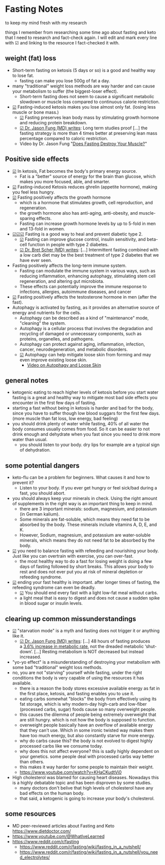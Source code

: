 # Fasting Notes
to keep my mind fresh with my research

things I remember from researching some time ago about fasting and keto that I need to research and fact-check again.
I will edit and mark every line with ☑︎ and linking to the resource I fact-checked it with.

## weight (fat) loss
- Short-term fasting on ketosis (5 days or so) is a good and healthy way to lose fat.
  - fasting can make you lose 500g of fat a day.
- many "traditional" weight loss methods are way harder and can cause your metabolism to suffer (the biggest-loser effect).
  - Short-term fasting does not seem to cause a significant metabolic slowdown or muscle loss compared to continuous calorie restriction.
- [☑︎](https://blog.thefastingmethod.com/fasting-and-muscle-mass-fasting-part-14/) Fasting-induced ketosis makes you lose almost only fat. (losing less muscle or bone mass.)
  - [☑︎](https://blog.thefastingmethod.com/fasting-and-muscle-mass-fasting-part-14/) Fasting preserves lean body mass by stimulating growth hormone and reducing protein breakdown.
  - [☑︎ Dr. Jason Fung (MD) writes](https://www.dietdoctor.com/fasting-affects-physiology-hormones): Long term studies proof [...] the fasting strategy is more than 4 times better at preserving lean mass percentage compared to caloric restriction.
  - Video by Dr. Jason Fung "[Does Fasting Destroy Your Muscle?](https://www.youtube.com/watch?v=teQIaU6wp2o)"
  
## Positive side effects
- [☑︎](https://www.dietdoctor.com/low-carb/ketosis#:~:text=Ketosis%20is%20a%20metabolic%20state%20in%20which%20your%20body%20uses%20fat%20and%20ketones%20rather%20than%20glucose%20(sugar)%20as%20its%20main%20fuel%20source.) In ketosis, Fat becomes the body's primary energy source.
  - Fat is a "better" source of energy for the brain than glucose, which makes you more focused, able, and smarter.
- [☑︎](https://www.dietdoctor.com/low-carb/ketosis#:~:text=Established%20benefits%3A-,Appetite%20regulation,-%3A%20One%20of) Fasting-induced Ketosis reduces ghrelin (appetite hormone), making you feel less hungry.
- [☑︎](https://www.dietdoctor.com/fasting-affects-physiology-hormones#:~:text=salt%20and%20water.-,Growth%20hormone,-Growth%20hormone%20is) Fasting positively affects the growth hormone
  - which is a hormone that stimulates growth, cell reproduction, and regeneration. 
  - the growth hormone also has anti-aging, anti-obesity, and muscle-sparing effects.
  - Fasting can increase growth hormone levels by up to 5-fold in men and 13-fold in women.
- [☑︎](https://www.dietdoctor.com/fasting-affects-physiology-hormones#:~:text=Hormonal%20Adaptation-,Insulin,-Fasting%20is%20the)[☑︎](https://www.ncbi.nlm.nih.gov/pmc/articles/PMC5990470/)[☑︎](https://casereports.bmj.com/content/casereports/2018/bcr-2017-221854.full.pdf) Fasting is a good way to heal and prevent diabetic type 2.
  - [☑︎](https://www.ncbi.nlm.nih.gov/pmc/articles/PMC8653959/) Fasting can improve glucose control, insulin sensitivity, and beta-cell function in people with type 2 diabetes.
  - [☑︎ Dr. Bret Scher (MD) writes](https://www.dietdoctor.com/intermittent-fasting-the-best-diet-for-type-2-diabetes): [...] Intermittent fasting combined with a low carb diet may be the best treatment of type 2 diabetes that we have ever seen.
- Fasting positively affects the long-term immune system.
  - Fasting can modulate the immune system in various ways, such as reducing inflammation, enhancing autophagy, stimulating stem cell regeneration, and altering gut microbiota.
  - These effects can potentially improve the immune response to infections, allergies, autoimmune diseases, and cancer 
- [☑︎](https://josepheverettwil.substack.com/p/how-fasting-changes-testosterone) Fasting positively affects the testosterone hormone in men (after the fast).
- Autophagy is activated by fasting, as it provides an alternative source of energy and nutrients for the cells.
  - Autophagy can be described as a kind of "maintenance" mode,  "cleaning" the system.
  - Autophagy is a cellular process that involves the degradation and recycling of damaged or unnecessary components, such as proteins, organelles, and pathogens.
  - Autophagy can protect against aging, inflammation, infection, cancer, neurodegeneration, and metabolic disorders. 
  - [☑︎](https://www.wefast.care/articles/fasting-loose-skin#:~:text=Autophagy%20and%20loose%20skin) Autophagy can help mitigate loose skin from forming and may even improve existing loose skin.
    - [Video on Autophagy and Loose Skin](https://www.youtube.com/watch?v=xvxo77kSsjM)

## general notes
- ketogenic eating to reach higher levels of ketosis before you start water fasting is a great and healthy way to mitigate most bad side effects you encounter in the first few days of fasting.
- starting a fast without being in ketosis is harder and bad for the body, since you have to suffer though low blood suggars for the first few days. (more muscle than fat loss, low energy, bad feeling)
- you should drink plenty of water while fasting, 40% of all water the body consumes usually comes from food. So it can be easier to not drink enough and dehydrate when you fast since you need to drink more water than usual.
  - you should listen to your body. dry lips for example are a typical sign of dehydration.

## some potential dangers
- keto-flu can be a problem for beginners. What causes it and how to prevent it?
  - Listen to your body. If you ever get hungry or feel sick/bad during a fast, you should abort.
- you should always keep your minerals in check. Using the right amount of supplements in the right way is an important thing to keep in mind.
  - there are 3 important minerals: sodium, magnesium, and potassium (in German kalium).
  - Some minerals are fat-soluble, which means they need fat to be absorbed by the body. These minerals include vitamins A, D, E, and K.
  - However, Sodium, magnesium, and potassium are water-soluble minerals, which means they do not need fat to be absorbed by the body.
- [☑︎](https://www.youtube.com/watch?v=g8IGRyTdrOs) you need to balance fasting with refeeding and nourishing your body. Just like you can overtrain with exercise, you can over-fast.
  - the most healthy way to do a fast for losing weight is doing a few days of fasting followed by short breaks. This allows your body to rest and does not ever put you at risk of mineral depletion or refeeding syndrome.
- [☑︎](https://youtu.be/k1OMGDnGpIk?t=640) ending your fast healthy is important. after longer times of fasting, the refeeding syndrome can even be deadly.
  - [☑︎](https://youtu.be/k1OMGDnGpIk?t=677) You should end every fast with a light low-fat meal without carbs.
  - a light meal that is easy to digest and does not cause a sudden spike in blood sugar or insulin levels.

## clearing up common missunderstandings
- [☑︎](https://www.dietdoctor.com/fasting-affects-physiology-hormones#:~:text=described%20in%20fasting.-,Noradrenaline,-Noradrenaline%20levels%20are) "starvation mode" is a myth and fasting does not trigger it or anything like it.
  -  [☑︎ Dr. Jason Fung (MD) writes](https://www.dietdoctor.com/fasting-affects-physiology-hormones): [...] 48 hours of fasting produces a [3.6% increase in metabolic rate](https://www.ncbi.nlm.nih.gov/pubmed/14066725), not the dreaded metabolic ‘shut-down’. [...] Resting metabolism is NOT decreased but instead increased.
- "yo-yo effect" is a misunderstanding of destroying your metabolism with some bad "traditional" weight loss methods.
- no, you are not "starving" yourself while fasting, under the right conditions the body is very capable of using the resources it has available.
   - there is a reason the body stores excessive available energy as fat in the first place, ketosis, and fasting enables you to use it.
   - eating carbs somewhat "blocks" the body from effectively using its fat storage, which is why modern-day high-carb and low-fiber (processed carbs, sugar) foods cause so many overweight people.
   - this causes the dilemma of people being extremely overweight that are still hungry. which is not how the body is supposed to function.
   - overweight people basically have an overflow of available energy that they can't use. Which in some ironic twisted way makes them have too much energy, but also constantly starve for more energy.
  - why do carbs cause this? the body is not evolved to digest highly processed carbs like we consume today.
  - why does this not affect everyone? this is sadly highly dependent on your genetics. some people deal with processed carbs way better than others.
  - this makes it way harder for some people to maintain their weight.
  - https://www.youtube.com/watch?v=KHaCKudtVi0
- High cholesterol was blamed for causing heart diseases. Nowadays this is a highly debatable topic and has been disproven by some studies.
  - many doctors don't belive that high levels of cholesterol have any bad effects on the human body.
  - that said, a ketogenic is going to increase your body's cholesterol.

## some resources
- MD peer-reviewed articles about Fasting and Keto https://www.dietdoctor.com/
- https://www.youtube.com/@WhatIveLearned
- https://www.reddit.com/r/fasting
  - https://www.reddit.com/r/fasting/wiki/fasting_in_a_nutshell/
  - https://www.reddit.com/r/fasting/wiki/fasting_in_a_nutshell/you_need_electrolytes/
